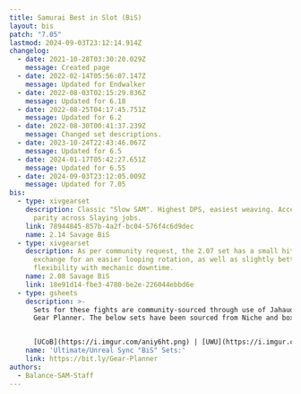 ```yaml
---
title: Samurai Best in Slot (BiS)
layout: bis
patch: "7.05"
lastmod: 2024-09-03T23:12:14.914Z
changelog:
  - date: 2021-10-28T03:30:20.029Z
    message: Created page
  - date: 2022-02-14T05:56:07.147Z
    message: Updated for Endwalker
  - date: 2022-08-03T02:15:29.836Z
    message: Updated for 6.18
  - date: 2022-08-25T04:17:45.751Z
    message: Updated for 6.2
  - date: 2022-08-30T00:41:37.239Z
    message: Changed set descriptions.
  - date: 2023-10-24T22:43:46.067Z
    message: Updated for 6.5
  - date: 2024-01-17T05:42:27.651Z
    message: Updated for 6.55
  - date: 2024-09-03T23:12:05.009Z
    message: Updated for 7.05
bis:
  - type: xivgearset
    description: Classic "Slow SAM". Highest DPS, easiest weaving. Accessories have
      parity across Slaying jobs.
    link: 78944845-857b-4a2f-bc04-576f4c6d9dec
    name: 2.14 Savage BiS
  - type: xivgearset
    description: As per community request, the 2.07 set has a small hit in DPS in
      exchange for an easier looping rotation, as well as slightly better
      flexibility with mechanic downtime.
    name: 2.08 Savage BiS
    link: 18e91d14-fbe3-4780-be2e-226044ebbd6e
  - type: gsheets
    description: >-
      Sets for these fights are community-sourced through use of Jahaudant's
      Gear Planner. The below sets have been sourced from Niche and boxer.


      [UCoB](https://i.imgur.com/aniy6ht.png) | [UWU](https://i.imgur.com/QEmLdA9.png) | [TEA](https://i.imgur.com/2awgvoO.png) | [DSR](https://i.imgur.com/wHvW0JZ.png) | [TOP](https://i.imgur.com/AhgK3CY.png)
    name: 'Ultimate/Unreal Sync "BiS" Sets:'
    link: https://bit.ly/Gear-Planner
authors:
  - Balance-SAM-Staff
---
```

